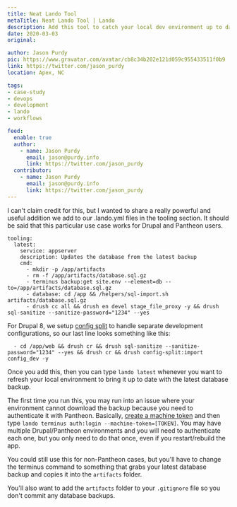 ```yaml
---
title: Neat Lando Tool
metaTitle: Neat Lando Tool | Lando
description: Add this tool to catch your local dev environment up to date.
date: 2020-03-03
original: 

author: Jason Purdy
pic: https://www.gravatar.com/avatar/cb8c34b202e121d059c955433511f0b9
link: https://twitter.com/jason_purdy
location: Apex, NC

tags:
- case-study
- devops
- development
- lando
- workflows

feed:
  enable: true
  author:
    - name: Jason Purdy
      email: jason@purdy.info
      link: https://twitter.com/jason_purdy
  contributor:
    - name: Jason Purdy
      email: jason@purdy.info
      link: https://twitter.com/jason_purdy
---
```


I can't claim credit for this, but I wanted to share a really powerful and useful addition we add to our .lando.yml files in the tooling section. It should be said that this particular use case works for Drupal and Pantheon users.

    tooling:
      latest:
        service: appserver
        description: Updates the database from the latest backup
        cmd:
          - mkdir -p /app/artifacts
          - rm -f /app/artifacts/database.sql.gz
          - terminus backup:get site.env --element=db --to=/app/artifacts/database.sql.gz
          - database: cd /app && /helpers/sql-import.sh artifacts/database.sql.gz
          - drush cc all && drush en devel stage_file_proxy -y && drush sql-sanitize --sanitize-password="1234" --yes

For Drupal 8, we setup [config split](https://www.drupal.org/project/config_split) to handle separate development configurations, so our last line looks something like this:

      - cd /app/web && drush cr && drush sql-sanitize --sanitize-password="1234" --yes && drush cr && drush config-split:import config_dev -y

Once you add this, then you can type `lando latest` whenever you want to refresh your local environment to bring it up to date with the latest database backup.

The first time you run this, you may run into an issue where your environment cannot download the backup because you need to authenticate it with Pantheon. Basically, [create a machine token](https://dashboard.pantheon.io/machine-token/create) and then type `lando terminus auth:login --machine-token=[TOKEN]`. You may have multiple Drupal/Pantheon environments and you will need to authenticate each one, but you only need to do that once, even if you restart/rebuild the app.

 You could still use this for non-Pantheon cases, but you'll have to change the terminus command to something that grabs your latest database backup and copies it into the `artifacts` folder.

 You'll also want to add the `artifacts` folder to your `.gitignore` file so you don't commit any database backups.
